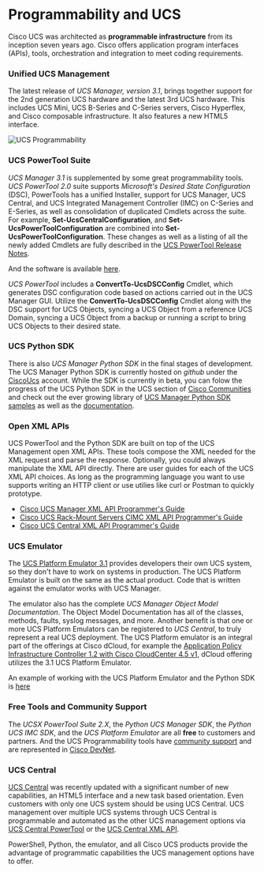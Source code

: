 # Programmability and UCS

Cisco UCS was architected as **programmable infrastructure** from its inception seven years ago. Cisco offers application program interfaces (APIs), tools, orchestration and integration to meet coding requirements.

### Unified UCS Management

The latest release of *UCS Manager, version 3.1*, brings together support for the 2nd generation UCS hardware and the latest 3rd UCS hardware. This includes UCS Mini, UCS B-Series and C-Series servers, Cisco Hyperflex, and Cisco composable infrastructure. It also features a new HTML5 interface.

![UCS Programmability](http://blogs.cisco.com/wp-content/uploads/bog-ucs-management-02.jpg)

### UCS PowerTool Suite

*UCS Manager 3.1* is supplemented by some great programmability tools. *UCS PowerTool 2.0* suite supports *Microsoft's Desired State Configuration* (DSC), PowerTools has a unified Installer, support for UCS Manager, UCS Central, and UCS Integrated Management Controller (IMC) on C-Series and E-Series, as well as consolidation of duplicated Cmdlets across the suite. For example, **Set-UcsCentralConfiguration**, and **Set-UcsPowerToolConfiguration** are combined into **Set-UcsPowerToolConfiguration**. These changes as well as a listing of all the newly added Cmdlets are fully described in the [UCS PowerTool Release Notes](http://www.cisco.com/c/en/us/td/docs/unified_computing/ucs/sw/msft_tools/powertools/powertools_releasenotes/Pwrtool_RN_2x.html "Title").

And the software is available [here](https://software.cisco.com/download/release.html?mdfid=286305108&flowid=&softwareid=284574017&release=2.0.1&relind=AVAILABLE&rellifecycle=&reltype=latest "Title").

*UCS PowerTool* includes a **ConvertTo-UcsDSCConfig** Cmdlet, which generates DSC configuration code based on actions carried out in the UCS Manager GUI. Utilize the **ConvertTo-UcsDSCConfig** Cmdlet along with the DSC support for UCS Objects, syncing a UCS Object from a reference UCS Domain, syncing a UCS Object from a backup or running a script to bring UCS Objects to their desired state.

### UCS Python SDK

There is also *UCS Manager Python SDK* in the final stages of development. The UCS Manager Python SDK is currently hosted on *github* under the [CiscoUcs](https://github.com/CiscoUcs "Title") account. While the SDK is currently in beta, you can folow the progress of the UCS Python SDK in the UCS section of [Cisco Communities](https://communities.cisco.com/docs/DOC-64378 "Title") and check out the ever growing library of [UCS Manager Python SDK samples](https://github.com/CiscoUcs/ucsmsdk_samples "Title") as well as the [documentation](https://github.com/CiscoUcs/ucsmsdk_docs "Title").

### Open XML APIs

UCS PowerTool and the Python SDK are built on top of the UCS Management open XML APIs. These tools compose the XML needed for the XML request and parse the response. Optionally, you could always manipulate the XML API directly. There are user guides for each of the UCS XML API choices. As long as the programming language you want to use supports writing an HTTP client or use utilies like curl or Postman to quickly prototype.

* [Cisco UCS Manager XML API Programmer's Guide](http://www.cisco.com/c/en/us/td/docs/unified_computing/ucs/sw/api/b_ucs_api_book.html "Title")
* [Cisco UCS Rack-Mount Servers CIMC XML API Programmer's Guide](http://www.cisco.com/c/en/us/td/docs/unified_computing/ucs/c/sw/api/b_cimc_api_book.html "Title")
* [Cisco UCS Central XML API Programmer's Guide](http://www.cisco.com/c/en/us/products/servers-unified-computing/ucs-central-software/index.html "Title")

### UCS Emulator

The [UCS Platform Emulator 3.1](https://communities.cisco.com/docs/DOC-66688 "Title") provides developers their own UCS system, so they don't have to work on systems in production. The UCS Platform Emulator is built on the same as the actual product. Code that is written against the emulator works with UCS Manager.

The emulator also has the complete *UCS Manager Object Model Documentation*. The Object Model Documentation has all of the classes, methods, faults, syslog messages, and more. Another benefit is that one or more UCS Platform Emulators can be registered to *UCS Central*, to truly represent a real UCS deployment. The UCS Platform emulator is an integral part of the offerings at Cisco dCloud, for example the [Application Policy Infrastructure Controller 1.2 with Cisco CloudCenter 4.5 v1](https://dcloud-cms.cisco.com/?p=23113 "Title"), dCloud offering utilizes the 3.1 UCS Platform Emulator.

An example of working with the UCS Platform Emulator and the Python SDK is [here](UCSPE_Example.md)

### Free Tools and Community Support

The *UCSX PowerTool Suite 2.X*, the *Python UCS Manager SDK*, the *Python UCS IMC SDK*, and the *UCS Platform Emulator* are all **free** to customers and partners. And the UCS Programmability tools have [community support](https://communities.cisco.com/community/technology/datacenter/compute-and-storage/ucs_management "Title") and are represented in [Cisco DevNet](https://developer.cisco.com/site/ucs-dev-center/index.gsp "Title").

### UCS Central

[UCS Central](http://www.cisco.com/c/en/us/td/docs/unified_computing/ucs/release/notes/RN-CiscoUCSCentral_1-4.html "Title") was recently updated with a significant number of new capabilities, an HTML5 interface and a new task based orientation. Even customers with only one UCS system should be using UCS Central. UCS management over multiple UCS systems through UCS Central is programmable and automated as the other UCS management options via [UCS Central PowerTool](http://www.cisco.com/c/en/us/td/docs/unified_computing/ucs/sw/msft_tools/UCS_Central/powertools/user_guide/ucsc_pwrtool_ug_2x.html "Title") or the [UCS Central XML API](http://www.cisco.com/c/en/us/products/servers-unified-computing/ucs-central-software/index.html "Title").

PowerShell, Python, the emulator, and all Cisco UCS products provide the advantage of programmatic capabilities the UCS management options have to offer.
